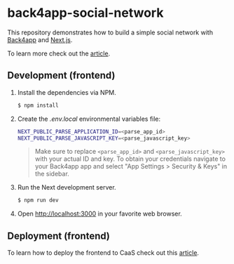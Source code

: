 # back4app-social-network

This repository demonstrates how to build a simple social network with [Back4app](https://www.back4app.com/) and [Next.js](https://nextjs.org/).

To learn more check out the [article](#).

## Development (frontend)

1. Install the dependencies via NPM.

    ```bash
   $ npm install
   ```

2. Create the *.env.local* environmental variables file:

    ```bash
   NEXT_PUBLIC_PARSE_APPLICATION_ID=<parse_app_id>
   NEXT_PUBLIC_PARSE_JAVASCRIPT_KEY=<parse_javascript_key>
   ```
   
   > Make sure to replace `<parse_app_id>` and `<parse_javascript_key>` with your actual ID and key. To obtain your credentials navigate to your Back4app app and select "App Settings > Security & Keys" in the sidebar.
   
3. Run the Next development server.

    ```bash
   $ npm run dev
   ```
   
4. Open [http://localhost:3000](http://localhost:3000) in your favorite web browser.

## Deployment (frontend)

To learn how to deploy the frontend to CaaS check out this [article](https://blog.back4app.com/how-to-host-a-react-application/).
